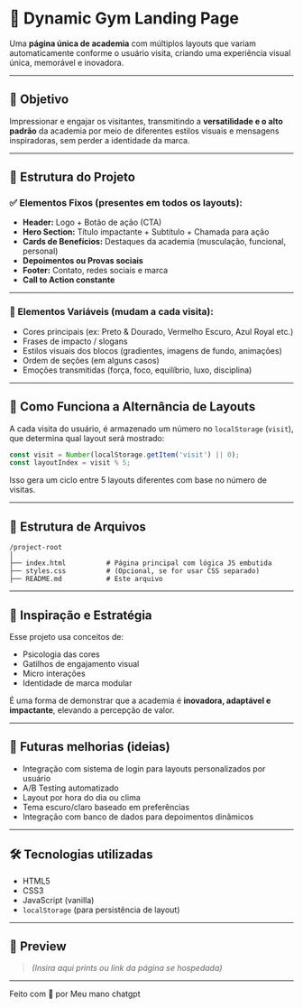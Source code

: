 # 💪 Dynamic Gym Landing Page

Uma **página única de academia** com múltiplos layouts que variam automaticamente conforme o usuário visita, criando uma experiência visual única, memorável e inovadora.

---

## 🎯 Objetivo

Impressionar e engajar os visitantes, transmitindo a **versatilidade e o alto padrão** da academia por meio de diferentes estilos visuais e mensagens inspiradoras, sem perder a identidade da marca.

---

## 🧩 Estrutura do Projeto

### ✅ Elementos Fixos (presentes em todos os layouts):

- **Header:** Logo + Botão de ação (CTA)
- **Hero Section:** Título impactante + Subtítulo + Chamada para ação
- **Cards de Benefícios:** Destaques da academia (musculação, funcional, personal)
- **Depoimentos ou Provas sociais**
- **Footer:** Contato, redes sociais e marca
- **Call to Action constante**

---

### 🎨 Elementos Variáveis (mudam a cada visita):

- Cores principais (ex: Preto & Dourado, Vermelho Escuro, Azul Royal etc.)
- Frases de impacto / slogans
- Estilos visuais dos blocos (gradientes, imagens de fundo, animações)
- Ordem de seções (em alguns casos)
- Emoções transmitidas (força, foco, equilíbrio, luxo, disciplina)

---

## 🔄 Como Funciona a Alternância de Layouts

A cada visita do usuário, é armazenado um número no `localStorage` (`visit`), que determina qual layout será mostrado:

```js
const visit = Number(localStorage.getItem('visit') || 0);
const layoutIndex = visit % 5;
````

Isso gera um ciclo entre 5 layouts diferentes com base no número de visitas.

---

## 📁 Estrutura de Arquivos

```
/project-root
│
├── index.html          # Página principal com lógica JS embutida
├── styles.css          # (Opcional, se for usar CSS separado)
├── README.md           # Este arquivo
```

---

## 🧠 Inspiração e Estratégia

Esse projeto usa conceitos de:

* Psicologia das cores
* Gatilhos de engajamento visual
* Micro interações
* Identidade de marca modular

É uma forma de demonstrar que a academia é **inovadora, adaptável e impactante**, elevando a percepção de valor.

---

## 🚀 Futuras melhorias (ideias)

* Integração com sistema de login para layouts personalizados por usuário
* A/B Testing automatizado
* Layout por hora do dia ou clima
* Tema escuro/claro baseado em preferências
* Integração com banco de dados para depoimentos dinâmicos

---

## 🛠️ Tecnologias utilizadas

* HTML5
* CSS3
* JavaScript (vanilla)
* `localStorage` (para persistência de layout)

---

## 📸 Preview

> *(Insira aqui prints ou link da página se hospedada)*

---

Feito com 💪 por Meu mano chatgpt

